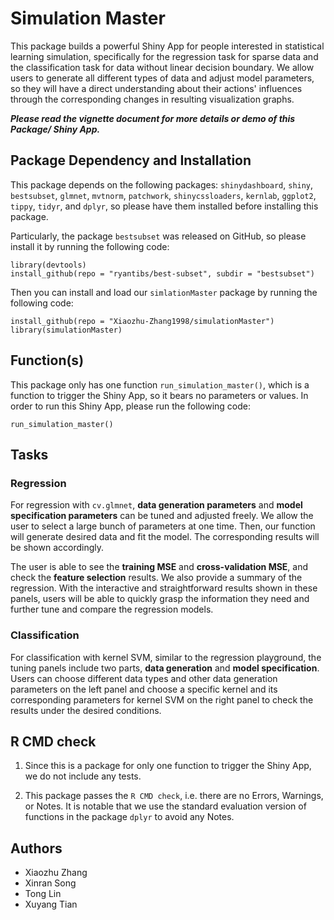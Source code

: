 
# Simulation Master
  
This package builds a powerful Shiny App for people interested in statistical learning simulation, specifically for the regression task for sparse data and the classification task for data without linear decision boundary. We allow users to generate all different types of data and adjust model parameters, so they will have a direct understanding about their actions' influences through the corresponding changes in resulting visualization graphs.

***Please read the vignette document for more details or demo of this Package/ Shiny App.***


## Package Dependency and Installation

This package depends on the following packages: `shinydashboard`, `shiny`, `bestsubset`, `glmnet`, `mvtnorm`, `patchwork`, `shinycssloaders`, `kernlab`, `ggplot2`, `tippy`, `tidyr`,
and `dplyr`, so please have them installed before installing this package.

Particularly, the package `bestsubset` was released on GitHub, so please install it by running the following code:
```
library(devtools)
install_github(repo = "ryantibs/best-subset", subdir = "bestsubset")
```

Then you can install and load our `simlationMaster` package by running the following code:
```
install_github(repo = "Xiaozhu-Zhang1998/simulationMaster")
library(simulationMaster)
```

## Function(s)
This package only has one function `run_simulation_master()`, which is a function to trigger the Shiny App, so it bears no parameters or values. In order to run this Shiny App, please run the following code:
```
run_simulation_master()
```

## Tasks

### Regression

For regression with `cv.glmnet`, **data generation parameters** and **model specification parameters** can be tuned and adjusted freely. We allow the user to select a large bunch of parameters at one time. Then, our function will generate desired data and fit the model. The corresponding results will be shown accordingly.

The user is able to see the **training MSE** and **cross-validation MSE**, and check the **feature selection** results. We also provide a summary of the regression. With the interactive and straightforward results shown in these panels, users will be able to quickly grasp the information they need and further tune and compare the regression models.


### Classification

For classification with kernel SVM, similar to the regression playground, the tuning panels include two parts, **data generation** and **model specification**. Users can choose different data types and other data generation parameters on the left panel and choose a specific kernel and its corresponding parameters for kernel SVM on the right panel to check the results under the desired conditions.

## R CMD check
1. Since this is a package for only one function to trigger the Shiny App, we do not include any tests.

2. This package passes the `R CMD check`, i.e. there are no Errors, Warnings, or Notes. It is notable that we use the standard evaluation version of functions in the package `dplyr` to avoid any Notes.

## Authors

- Xiaozhu Zhang
- Xinran Song
- Tong Lin
- Xuyang Tian

